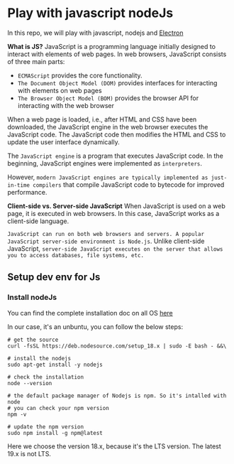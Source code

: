 # Play with javascript nodeJs

In this repo, we will play with javascript, nodejs and [Electron](https://www.electronjs.org/docs/latest/tutorial/quick-start)

**What is JS?**
JavaScript is a programming language initially designed to interact with elements of web pages. In web browsers, JavaScript consists of three main parts:

- `ECMAScript` provides the core functionality.
- `The Document Object Model (DOM)` provides interfaces for interacting with elements on web pages
- `The Browser Object Model (BOM)` provides the browser API for interacting with the web browser

When a web page is loaded, i.e., after HTML and CSS have been downloaded, the JavaScript engine in the web browser executes the JavaScript code. The JavaScript code then modifies the HTML and CSS to update the user interface dynamically.

The `JavaScript engine` is a program that executes JavaScript code. In the beginning, JavaScript engines were implemented as `interpreters`.

However, `modern JavaScript engines are typically implemented as just-in-time compilers` that compile JavaScript code to bytecode for improved performance.

**Client-side vs. Server-side JavaScript**
When JavaScript is used on a web page, it is executed in web browsers. In this case, JavaScript works as a client-side language.

`JavaScript can run on both web browsers and servers. A popular JavaScript server-side environment is Node.js`. Unlike client-side JavaScript, `server-side JavaScript executes on the server that allows you to access databases, file systems, etc.`

## Setup dev env for Js

### Install nodeJs

You can find the complete installation doc on all OS [here](https://github.com/nodesource/distributions#debinstall)

In our case, it's an unbuntu, you can follow the below steps:


```shell
# get the source
curl -fsSL https://deb.nodesource.com/setup_18.x | sudo -E bash - &&\

# install the nodejs
sudo apt-get install -y nodejs

# check the installation
node --version

# the default package manager of Nodejs is npm. So it's intalled with node
# you can check your npm version
npm -v

# update the npm version
sudo npm install -g npm@latest
```

Here we choose the version 18.x, because it's the LTS version. The latest 19.x is not LTS.

